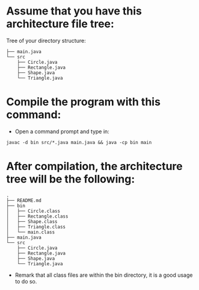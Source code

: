 # Assume that you have this architecture file tree:
Tree of your directory structure:
  ```├── README.md
  ├── main.java
  └── src
      ├── Circle.java
      ├── Rectangle.java
      ├── Shape.java
      └── Triangle.java
  ```


# Compile the program with this command:
  - Open a command prompt and type in:
  ```
  javac -d bin src/*.java main.java && java -cp bin main
  ```

# After compilation, the architecture tree will be the following:
```
.
├── README.md
├── bin
│   ├── Circle.class
│   ├── Rectangle.class
│   ├── Shape.class
│   ├── Triangle.class
│   └── main.class
├── main.java
└── src
    ├── Circle.java
    ├── Rectangle.java
    ├── Shape.java
    └── Triangle.java
```

- Remark that all class files are within the bin directory,
  it is a good usage to do so.
